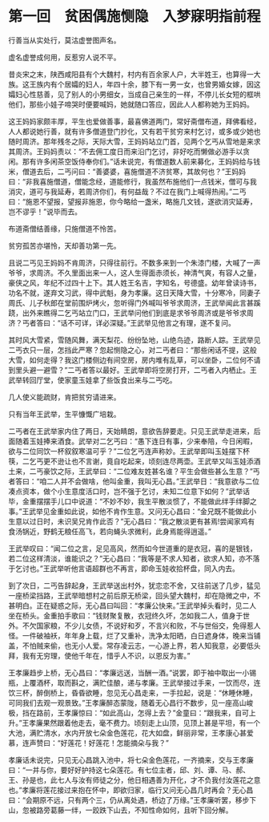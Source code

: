 # 第一回　贫困偶施恻隐　入梦寐明指前程

行善当从实处行，莫沽虚誉图声名。

虚名虚誉成何用，反惹穷人说不平。

昔炎宋之末，陕西咸阳县有个大魏村，村内有百余家人户，大半姓王，也算得一大族。这王族内有个居孀的妇人，年四十余，膝下有一男一女，也曾男婚女嫁，因这孀妇心性慈善，见了别人的小男细女，当成自己亲生的一样，不停儿长女短的框哄他们，那些小娃子啼哭时便要喊妈，她就随口答应，因此人人都称她为王妈妈。

这王妈妈家颇丰厚，平生也爱做善事，最喜佛道两门，常好斋僧布道，拜佛看经，人人都说她行善，就有许多僧道登门抄化，又有若干贫穷来村乞讨，或多或少她也随时周济。那年残冬之际，天际大雪，王妈妈站立门首，见两个乞丐从雪地是来求其周济。王妈妈责以：“不去佣工度日而来沿门乞讨，非好吃而懒做必游手以贪闲。那有许多闲茶空饭侍奉你们。”话未说完，有僧道数人前来募化，王妈妈给与钱米，僧道去后，二丐问曰：“善婆婆，喜施僧道不济贫寒，其故何也？”王妈妈曰：“非我喜施僧道，僧能念经，道能修行，我虽然布施他们一点钱米，僧可与我消灾，道可与我延寿，若周济你们，有何益哉？不过在我门上喊得热闹。”二丐曰：“施恩不望报，望报非施恩，你今略给一盏米，略施几文钱，遂欲消灾延寿，岂不谬乎！”说毕而去。

布道斋僧结善缘，只施僧道不怜苦。

贫穷孤苦亦堪怜，天却善功第一先。

且说二丐见王妈妈不肯周济，只得往前行。不数多来到一个朱漆门楼，大喊了一声爷爷，求周济。不久里面出来一人，这人生得面赤须长，神清气爽，有容人之量，豪侠之风，年纪不过四十上下。其人姓王名吉，字知名，号德盛。幼年曾读诗书，功名不就，遂弃文习武，得中武魁，身为孝廉。这日天降大雪，十分寒冷，同妻子周氏、儿子秋郎在堂前围炉烤火，忽听得门外喊叫爷爷求周济，王武举闻此言甚蹊跷，出外来瞧得二乞丐站立门口，王武举问他们到底是求爷爷周济或是爷爷求周济？丐者答曰：“话不可详，详必深疑。”王武举见他言之有理，遂不复问。

其时风大雪紧，雪随风舞，满天梨花、纷纷坠地，山绝鸟迹，路断人踪。王武举见二丐衣只一层，怎挡此严寒？忽起恻隐之心，对二丐者曰：“那些闲话不提，这般大雪，如何走得？我这门楼侧边有间空房，房内堆有乱草，可以坐卧，二位何不请到里头避一避雪？”二丐者答以最好。王武举即将空房打开，二丐者入内栖止。王武举转回厅堂，使家童玉娃拿了些饭食出来与二丐吃。

几人使义能疏财，肯把贫穷请进来。

只有当年王武举，生平慷慨广培栽。

二丐者在王武举家内住了两日，天始睛朗，意欲告辞要走。只见王武举走进来，后面随着玉娃捧来酒食。武举对二乞丐曰：“愚下连日有事，少来奉陪，今日闲暇，欲与二位同饮一杯叙叙寒温可乎？”二位乞丐连声称妙。王武举即叫玉娃摆下杯筷，二乞丐更不逊让也不言谢，竟自吃起来，顷刻连尽两壶。王武举又叫玉娃添酒土来，二丐豪饮之际，王武举曰：“二位难友姓甚名谁？平生会做些甚么生意？”丐者答曰：“咱二人并不会做啥，他叫金重，我叫无心昌。”王武举日：“我意欲与二位凑点资本，做个小生意度活口时，岂不强于乞讨，未知二位意下如何？”武举话毕，金重摆摆手儿口中说道：“不妙不妙，我生平散淡惯了，不能做此绊手绊脚之事。”王武举见金重如此说，如他不肯作生意。又问无心昌曰：“金兄既不能做此小生意以过日时，未识吴兄肯作此否？”无心昌曰：“我之散淡更有甚焉!尝闻家鸡有食汤锅近，野鹤无粮任高飞，若向蝇头求微利，此身焉能得逍遥。”

王武举叹曰：“闻二位之言，足见高风，然而如今世道重的是衣冠，喜的是银钱，若二位这样清淡，谁能识之？”无心昌曰：“我等是不求人知者，欲求人知，亦不落于乞讨也。”王武举听他言语超群也不再言，即命玉娃收拾杯盘，同入内去。

到了次日，二丐告辞起身，王武举送出村外，犹恋恋不舍，又往前送了几步，猛见一座桥梁挡路，王武举暗想村之前后原无桥梁，回头望大魏村，却在隐微之中，不甚明白。正在疑惑之际，无心昌曰叫回：“孝廉公快来。”王武举掉头看时，见二人坐在桥头。金重拍手歌曰：“钱财聚复散，衣冠终久坏，怎如我二人，值身于世外。不欠国家粮，不少儿女债，不说好和歹，不言兴和败，不与世俗交，免得惹人怪。一件破袖袄，年年身上载，烂了又重补，洗净太阳晒，白日遮身体，晚来当铺盖，不怕贼来偷，也无小人爱。常存凌云志，一心游上界，若人知我意，必要低头拜，我有无穷理，使他千年在，惜乎人不识，以恩反为害。”

王孝廉趋步上桥，无心昌曰：“孝廉远送，当酬一酒。”说罢，即于袖中取出一小锡瓶，上覆酒杯，取而斟之，满贮佳酿，递与孝廉。王武举接过手来，一饮而尽，连饮三杯，醉倒桥上，昏昏欲睡，忽见无心昌走来，一手拉起，说是：“休睡休睡，可同我们去观一观景致。”王孝廉醉态蒙陇，随着无心昌行不数步，见一座高山峻极，挡在路前，王孝廉惊曰：“如此高山，怎得上去？”金童曰：“跟我来，自可上升。”王孝廉果然跟着他走去，毫不费力。顷刻走上山顶，见顶上甚是平坦，有一个大池，满贮清水，水内开放七朵金色莲花，花大如盘，鲜丽非常，王孝康心甚爱慕，连声赞曰：“好莲花！好莲花！怎能摘朵与我？”

孝廉话未说完，只见无心昌跳入池中，将七朵金色莲花，一齐摘来，交与王孝廉曰：“一并与你，要好好护持这七朵莲花。有七位主者，邱、刘、谭、马、郝、王、孙是也，此七人与汝有师徒之分，他日相遇善为开化，才不负我付汝莲花之意也。”孝廉将莲花接过来抱在怀中，即欲归家，临行又问无心昌几时再会？无心昌曰：“会期原不远，只有两个三，仍从离处遇，桥边了万缘。”王孝廉听罢，移步下山，忽被路旁葛藤一绊，一跤跌下山去，不知性命如何，且听下回分解。
